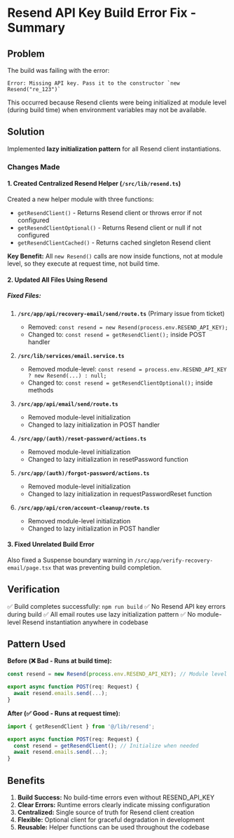 # Resend API Key Build Error Fix - Summary

## Problem
The build was failing with the error:
```
Error: Missing API key. Pass it to the constructor `new Resend("re_123")`
```

This occurred because Resend clients were being initialized at module level (during build time) when environment variables may not be available.

## Solution
Implemented **lazy initialization pattern** for all Resend client instantiations.

### Changes Made

#### 1. Created Centralized Resend Helper (`/src/lib/resend.ts`)
Created a new helper module with three functions:
- `getResendClient()` - Returns Resend client or throws error if not configured
- `getResendClientOptional()` - Returns Resend client or null if not configured
- `getResendClientCached()` - Returns cached singleton Resend client

**Key Benefit:** All `new Resend()` calls are now inside functions, not at module level, so they execute at request time, not build time.

#### 2. Updated All Files Using Resend

##### Fixed Files:
1. **`/src/app/api/recovery-email/send/route.ts`** (Primary issue from ticket)
   - Removed: `const resend = new Resend(process.env.RESEND_API_KEY);`
   - Changed to: `const resend = getResendClient();` inside POST handler

2. **`/src/lib/services/email.service.ts`**
   - Removed module-level: `const resend = process.env.RESEND_API_KEY ? new Resend(...) : null;`
   - Changed to: `const resend = getResendClientOptional();` inside methods

3. **`/src/app/api/email/send/route.ts`**
   - Removed module-level initialization
   - Changed to lazy initialization in POST handler

4. **`/src/app/(auth)/reset-password/actions.ts`**
   - Removed module-level initialization
   - Changed to lazy initialization in resetPassword function

5. **`/src/app/(auth)/forgot-password/actions.ts`**
   - Removed module-level initialization
   - Changed to lazy initialization in requestPasswordReset function

6. **`/src/app/api/cron/account-cleanup/route.ts`**
   - Removed module-level initialization
   - Changed to lazy initialization in POST handler

#### 3. Fixed Unrelated Build Error
Also fixed a Suspense boundary warning in `/src/app/verify-recovery-email/page.tsx` that was preventing build completion.

## Verification
✅ Build completes successfully: `npm run build`
✅ No Resend API key errors during build
✅ All email routes use lazy initialization pattern
✅ No module-level Resend instantiation anywhere in codebase

## Pattern Used
**Before (❌ Bad - Runs at build time):**
```typescript
const resend = new Resend(process.env.RESEND_API_KEY); // Module level

export async function POST(req: Request) {
  await resend.emails.send(...);
}
```

**After (✅ Good - Runs at request time):**
```typescript
import { getResendClient } from '@/lib/resend';

export async function POST(req: Request) {
  const resend = getResendClient(); // Initialize when needed
  await resend.emails.send(...);
}
```

## Benefits
1. **Build Success:** No build-time errors even without RESEND_API_KEY
2. **Clear Errors:** Runtime errors clearly indicate missing configuration
3. **Centralized:** Single source of truth for Resend client creation
4. **Flexible:** Optional client for graceful degradation in development
5. **Reusable:** Helper functions can be used throughout the codebase
